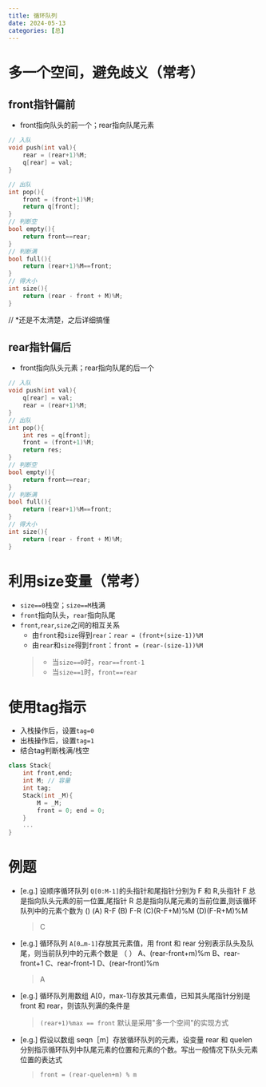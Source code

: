 ```yaml
---
title: 循环队列
date: 2024-05-13
categories: [总]
---
```


# 多一个空间，避免歧义（常考）
## front指针偏前
- front指向队头的前一个；rear指向队尾元素

<!-- more -->

```cpp
// 入队
void push(int val){
    rear = (rear+1)%M;
    q[rear] = val;
}

// 出队
int pop(){
    front = (front+1)%M;
    return q[front];
}
// 判断空
bool empty(){
    return front==rear;
}
// 判断满
bool full(){
    return (rear+1)%M==front;
}
// 得大小
int size(){
    return (rear - front + M)%M;
}
```
// *还是不太清楚，之后详细搞懂

## rear指针偏后
- front指向队头元素；rear指向队尾的后一个

```cpp
// 入队
void push(int val){
    q[rear] = val;
    rear = (rear+1)%M;
}
// 出队
int pop(){
    int res = q[front];
    front = (front+1)%M;
    return res;
}
// 判断空
bool empty(){
    return front==rear;
}
// 判断满
bool full(){
    return (rear+1)%M==front;
}
// 得大小
int size(){
    return (rear - front + M)%M;
}
```

# 利用size变量（常考）
- `size==0`栈空；`size==M`栈满
- `front`指向队头，`rear`指向队尾
- `front`,`rear`,`size`之间的相互关系
    - 由`front`和`size`得到`rear`：`rear = (front+(size-1))%M`
    - 由`rear`和`size`得到`front`：`front = (rear-(size-1))%M`
    > - 当`size==0`时，`rear==front-1`
    > - 当`size==1`时，`front==rear`


# 使用tag指示
- 入栈操作后，设置`tag=0`
- 出栈操作后，设置`tag=1`
- 结合tag判断栈满/栈空

```cpp
class Stack{
    int front,end;
    int M; // 容量
    int tag;
    Stack(int _M){
        M = _M;
        front = 0; end = 0;
    }
    ...
}
```

# 例题

- [e.g.] 设顺序循环队列 `Q[0:M-1]`的头指针和尾指针分别为 F 和 R,头指针 F 总是指向队头元素的前一位置,尾指针 R 总是指向队尾元素的当前位置,则该循环队列中的元素个数为 ()
(A) R-F (B) F-R (C)(R-F+M)%M (D)(F-R+M)%M
    > C

- [e.g.] 循环队列 `A[0…m-1]`存放其元素值，用 front 和 rear 分别表示队头及队尾，则当前队列中的元素个数是 （ ）
A、(rear-front+m)%m B、rear-front+1
C、rear-front-1 D、(rear-front)%m
    > A

- [e.g.] 循环队列用数组 A[0，max-1]存放其元素值，已知其头尾指针分别是 front 和 rear，则该队列满的条件是
    > `(rear+1)%max == front`
    > 默认是采用"多一个空间"的实现方式

- [e.g.] 假设以数组 seqn［m］存放循环队列的元素，设变量 rear 和 quelen 分别指示循环队列中队尾元素的位置和元素的个数。写出一般情况下队头元素位置的表达式
    > `front = (rear-quelen+m) % m`

